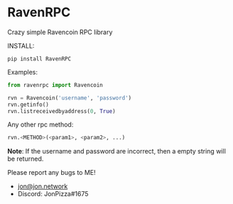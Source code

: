 # RavenRPC

Crazy simple Ravencoin RPC library

INSTALL:

```
pip install RavenRPC
```

Examples:

```python
from ravenrpc import Ravencoin

rvn = Ravencoin('username', 'password')
rvn.getinfo()
rvn.listreceivedbyaddress(0, True)
```

Any other rpc method:

```python
rvn.<METHOD>(<param1>, <param2>, ...)
```

**Note**: If the username and password are incorrect, then a empty string will be returned. 

Please report any bugs to ME! 
 - jon@jon.network
 - Discord: JonPizza#1675
